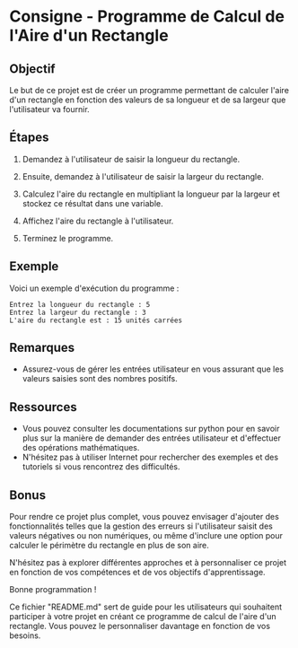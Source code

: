 # Consigne - Programme de Calcul de l'Aire d'un Rectangle

## Objectif
Le but de ce projet est de créer un programme permettant de calculer l'aire d'un rectangle en fonction des valeurs de sa longueur et de sa largeur que l'utilisateur va fournir.

## Étapes
1. Demandez à l'utilisateur de saisir la longueur du rectangle.

2. Ensuite, demandez à l'utilisateur de saisir la largeur du rectangle.

3. Calculez l'aire du rectangle en multipliant la longueur par la largeur et stockez ce résultat dans une variable.

4. Affichez l'aire du rectangle à l'utilisateur.

5. Terminez le programme.

## Exemple
Voici un exemple d'exécution du programme :

```
Entrez la longueur du rectangle : 5
Entrez la largeur du rectangle : 3
L'aire du rectangle est : 15 unités carrées
```

## Remarques
- Assurez-vous de gérer les entrées utilisateur en vous assurant que les valeurs saisies sont des nombres positifs.

## Ressources
- Vous pouvez consulter les documentations sur python pour en savoir plus sur la manière de demander des entrées utilisateur et d'effectuer des opérations mathématiques.
- N'hésitez pas à utiliser Internet pour rechercher des exemples et des tutoriels si vous rencontrez des difficultés.

## Bonus
Pour rendre ce projet plus complet, vous pouvez envisager d'ajouter des fonctionnalités telles que la gestion des erreurs si l'utilisateur saisit des valeurs négatives ou non numériques, ou même d'inclure une option pour calculer le périmètre du rectangle en plus de son aire.

N'hésitez pas à explorer différentes approches et à personnaliser ce projet en fonction de vos compétences et de vos objectifs d'apprentissage.

Bonne programmation !

Ce fichier "README.md" sert de guide pour les utilisateurs qui souhaitent participer à votre projet en créant ce programme de calcul de l'aire d'un rectangle. Vous pouvez le personnaliser davantage en fonction de vos besoins.